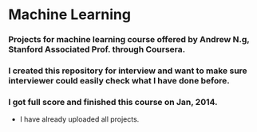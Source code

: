 Machine Learning
===================

### Projects for machine learning course offered by Andrew N.g, Stanford Associated Prof. through Coursera.
### I created this repository for interview and want to make sure interviewer could easily check what I have done before.
### I got full score and finished this course on Jan, 2014.

* I have already uploaded all projects.